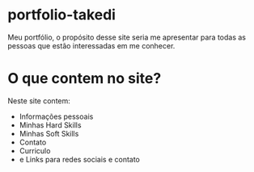 # portfolio-takedi
Meu portfólio, o propósito desse site seria me apresentar para todas as pessoas que estão interessadas em me conhecer.

# O que contem no site?
Neste site contem:
 * Informações pessoais
 * Minhas Hard Skills
 * Minhas Soft Skills
 * Contato
 * Curriculo
 * e Links para redes sociais e contato

